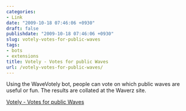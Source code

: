 ```yaml
---
categories:
- Link
date: "2009-10-18 07:46:06 +0930"
draft: false
publishdate: "2009-10-18 07:46:06 +0930"
slug: votely-votes-for-public-waves
tags:
- bots
- extensions
title: Votely - Votes for public Waves
url: /votely-votes-for-public-waves/
---
```

Using the WaveVotely bot, people can vote on which public waves are
useful or fun. The results are collated at the Waverz site.

[Votely - Votes for public Waves](http://www.waverz.com/news)
